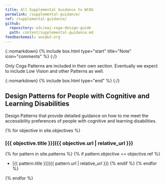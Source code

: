 ```yaml
---
title: All Supplemental Guidance to WCAG
permalink: /supplemental-guidance/
ref: /supplemental-guidance/
github: 
  repository: w3c/wai-coga-design-guide
  path: content/supplemental-guidance.md
feedbackemail: wai@w3.org
---
```


{::nomarkdown}
{% include box.html type="start" title="Note" icon="comments"  %}
{:/}

Only Coga Patterns are included in their own section. Eventually we expect to include Low Vision and other Patterns as well.

{::nomarkdown}
{% include box.html type="end" %}
{:/}

## Design Patterns for People with Cognitive and Learning Disabilities

Design Patterns that provide detailed guidance on how to me meet the accessibility preferences of people with cognitive and learning disabilities. 

{% for objective in site.objectives %}
### [{{ objective.title }}]({{ objective.url | relative_url }})

{% for pattern in site.patterns %}
  {% if pattern.objective == objective.ref %}
  - [{{ pattern.title }}]({{ pattern.url | relative_url }})
  {% endif %}
{% endfor %}

{% endfor %}
